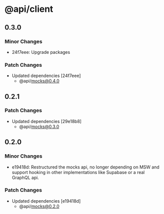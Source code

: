 # @api/client

## 0.3.0

### Minor Changes

- 24f7eee: Upgrade packages

### Patch Changes

- Updated dependencies [24f7eee]
  - @api/mocks@0.4.0

## 0.2.1

### Patch Changes

- Updated dependencies [29e18b8]
  - @api/mocks@0.3.0

## 0.2.0

### Minor Changes

- e19418d: Restructured the mocks api, no longer depending on MSW and support hooking in other implementations like Supabase or a real GraphQL api.

### Patch Changes

- Updated dependencies [e19418d]
  - @api/mocks@0.2.0
